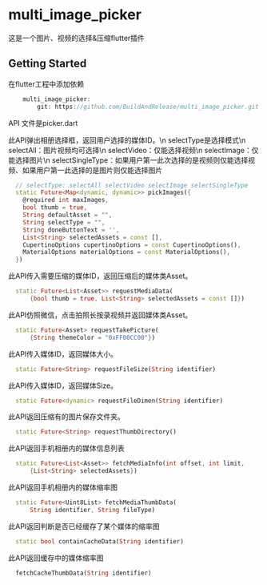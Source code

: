 # multi_image_picker

这是一个图片、视频的选择&压缩flutter插件

## Getting Started

在flutter工程中添加依赖

```dart
    multi_image_picker:
        git: https://github.com/BuildAndRelease/multi_image_picker.git
```

API 文件是picker.dart

此API弹出相册选择框，返回用户选择的媒体ID。\n
selectType是选择模式\n
selectAll：图片视频均可选择\n
selectVideo：仅能选择视频\n
selectImage：仅能选择图片\n
selectSingleType：如果用户第一此次选择的是视频则仅能选择视频、如果用户第一此选择的是图片则仅能选择图片
```dart
  // selectType: selectAll selectVideo selectImage selectSingleType
  static Future<Map<dynamic, dynamic>> pickImages({
    @required int maxImages,
    bool thumb = true,
    String defaultAsset = "",
    String selectType = "",
    String doneButtonText = '',
    List<String> selectedAssets = const [],
    CupertinoOptions cupertinoOptions = const CupertinoOptions(),
    MaterialOptions materialOptions = const MaterialOptions(),
  })
```

此API传入需要压缩的媒体ID，返回压缩后的媒体类Asset。
```dart
  static Future<List<Asset>> requestMediaData(
      {bool thumb = true, List<String> selectedAssets = const []})
```

此API仿照微信，点击拍照长按录视频并返回媒体类Asset。
```dart
  static Future<Asset> requestTakePicture(
      {String themeColor = "0xFF00CC00"})
```

此API传入媒体ID，返回媒体大小。
```dart
  static Future<String> requestFileSize(String identifier)
```

此API传入媒体ID，返回媒体Size。
```dart
  static Future<dynamic> requestFileDimen(String identifier)
```

此API返回压缩有的图片保存文件夹。
```dart
  static Future<String> requestThumbDirectory()
```

此API返回手机相册内的媒体信息列表
```dart
  static Future<List<Asset>> fetchMediaInfo(int offset, int limit,
      {List<String> selectedAssets})
```

此API返回手机相册内的媒体缩率图
```dart
  static Future<Uint8List> fetchMediaThumbData(
      String identifier, String fileType)
```

此API返回判断是否已经缓存了某个媒体的缩率图
```dart
  static bool containCacheData(String identifier)
```

此API返回缓存中的媒体缩率图
```dart
  fetchCacheThumbData(String identifier)
```
